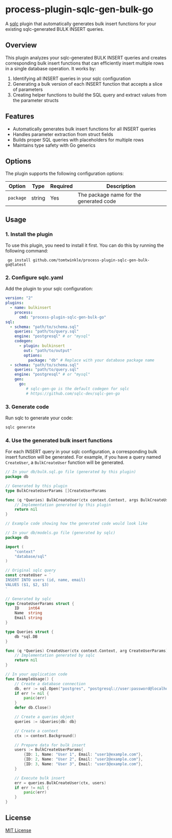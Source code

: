 # process-plugin-sqlc-gen-bulk-go

A [sqlc](https://github.com/sqlc-dev/sqlc) plugin that automatically generates bulk insert functions for your existing sqlc-generated BULK INSERT queries.

## Overview

This plugin analyzes your sqlc-generated BULK INSERT queries and creates corresponding bulk insert functions that can efficiently insert multiple rows in a single database operation. It works by:

1. Identifying all INSERT queries in your sqlc configuration
2. Generating a bulk version of each INSERT function that accepts a slice of parameters
3. Creating helper functions to build the SQL query and extract values from the parameter structs

## Features

- Automatically generates bulk insert functions for all INSERT queries
- Handles parameter extraction from struct fields
- Builds proper SQL queries with placeholders for multiple rows
- Maintains type safety with Go generics

## Options

The plugin supports the following configuration options:

| Option | Type | Required | Description |
|--------|------|----------|-------------|
| `package` | string | Yes | The package name for the generated code |

## Usage

### 1. Install the plugin
To use this plugin, you need to install it first. You can do this by running the following command:

```shell
 go install github.com/tomtwinkle/process-plugin-sqlc-gen-bulk-go@latest
```

### 2. Configure sqlc.yaml

Add the plugin to your sqlc configuration:

```yaml
version: "2"
plugins:
  - name: bulkinsert
    process:
      cmd: "process-plugin-sqlc-gen-bulk-go"
sql:
  - schema: "path/to/schema.sql"
    queries: "path/to/query.sql"
    engine: "postgresql" # or "mysql"
    codegen:
      - plugin: bulkinsert
        out: "path/to/output"
        options:
          package: "db" # Replace with your database package name
  - schema: "path/to/schema.sql"
    queries: "path/to/query.sql"
    engine: "postgresql" # or "mysql"
    gen:
      go:
         # sqlc-gen-go is the default codegen for sqlc
         # https://github.com/sqlc-dev/sqlc-gen-go
```

### 3. Generate code

Run sqlc to generate your code:

```bash
sqlc generate
```

### 4. Use the generated bulk insert functions

For each INSERT query in your sqlc configuration, a corresponding bulk insert function will be generated. For example, if you have a query named `CreateUser`, a `BulkCreateUser` function will be generated.

```go
// In your db/bulk.sql.go file (generated by this plugin)
package db

// Generated by this plugin
type BulkCreateUserParams []CreateUserParams

func (q *Queries) BulkCreateUser(ctx context.Context, args BulkCreateUserParams) error {
    // Implementation generated by this plugin
    return nil
}
```

```go
// Example code showing how the generated code would look like

// In your db/models.go file (generated by sqlc)
package db

import (
    "context"
    "database/sql"
)

// Original sqlc query
const createUser = `
INSERT INTO users (id, name, email)
VALUES ($1, $2, $3)
`

// Generated by sqlc
type CreateUserParams struct {
    ID    int64
    Name  string
    Email string
}

type Queries struct {
    db *sql.DB
}

func (q *Queries) CreateUser(ctx context.Context, arg CreateUserParams) error {
    // Implementation generated by sqlc
    return nil
}
```

```go
// In your application code
func ExampleUsage() {
    // Create a database connection
    db, err := sql.Open("postgres", "postgresql://user:password@localhost:5432/mydb?sslmode=disable")
    if err != nil {
        panic(err)
    }
    defer db.Close()

    // Create a queries object
    queries := &Queries{db: db}

    // Create a context
    ctx := context.Background()

    // Prepare data for bulk insert
    users := BulkCreateUserParams{
        {ID: 1, Name: "User 1", Email: "user1@example.com"},
        {ID: 2, Name: "User 2", Email: "user2@example.com"},
        {ID: 3, Name: "User 3", Email: "user3@example.com"},
    }

    // Execute bulk insert
    err = queries.BulkCreateUser(ctx, users)
    if err != nil {
        panic(err)
    }
}
```

## License

[MIT License](LICENSE)
